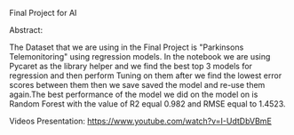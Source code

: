 Final Project for AI


Abstract:

  The Dataset that we are using in the Final Project is "Parkinsons Telemonitoring" using regression models. In the notebook we are using Pycaret as the library helper and we find the best top 3 models for regression and then perform Tuning on them after we find the lowest error scores between them then we save saved the model and re-use them again.The best performance of the model we did on the model on is Random Forest with the value of R2 equal 0.982 and RMSE equal to 1.4523.
  
  Videos Presentation:
    https://www.youtube.com/watch?v=I-UdtDbVBmE
  
  
